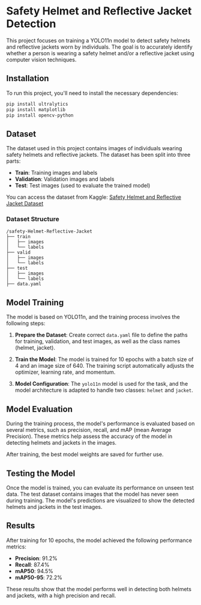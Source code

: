 # Safety Helmet and Reflective Jacket Detection

This project focuses on training a YOLO11n model to detect safety helmets and reflective jackets worn by individuals. The goal is to accurately identify whether a person is wearing a safety helmet and/or a reflective jacket using computer vision techniques.

## Installation

To run this project, you'll need to install the necessary dependencies:

```bash
pip install ultralytics
pip install matplotlib
pip install opencv-python
```

## Dataset

The dataset used in this project contains images of individuals wearing safety helmets and reflective jackets. The dataset has been split into three parts:

- **Train**: Training images and labels
- **Validation**: Validation images and labels
- **Test**: Test images (used to evaluate the trained model)

You can access the dataset from Kaggle:
[Safety Helmet and Reflective Jacket Dataset]([https://www.kaggle.com/datasets/xxxxx](https://www.kaggle.com/datasets/niravnaik/safety-helmet-and-reflective-jacket))

### Dataset Structure

```text
/safety-Helmet-Reflective-Jacket
├── train
│   ├── images
│   └── labels
├── valid
│   ├── images
│   └── labels
├── test
│   ├── images
│   └── labels
├── data.yaml
```

## Model Training

The model is based on YOLO11n, and the training process involves the following steps:

1. **Prepare the Dataset**: Create correct `data.yaml` file to define the paths for training, validation, and test images, as well as the class names (helmet, jacket).

2. **Train the Model**: The model is trained for 10 epochs with a batch size of 4 and an image size of 640. The training script automatically adjusts the optimizer, learning rate, and momentum.

3. **Model Configuration**: The `yolo11n` model is used for the task, and the model architecture is adapted to handle two classes: `helmet` and `jacket`.

## Model Evaluation

During the training process, the model's performance is evaluated based on several metrics, such as precision, recall, and mAP (mean Average Precision). These metrics help assess the accuracy of the model in detecting helmets and jackets in the images.

After training, the best model weights are saved for further use.

## Testing the Model

Once the model is trained, you can evaluate its performance on unseen test data. The test dataset contains images that the model has never seen during training. The model's predictions are visualized to show the detected helmets and jackets in the test images.

## Results

After training for 10 epochs, the model achieved the following performance metrics:

- **Precision**: 91.2%
- **Recall**: 87.4%
- **mAP50**: 94.5%
- **mAP50-95**: 72.2%

These results show that the model performs well in detecting both helmets and jackets, with a high precision and recall.
